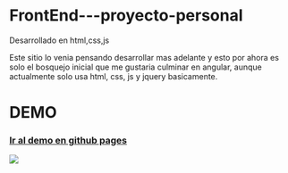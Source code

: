 # FrontEnd---proyecto-personal
Desarrollado en html,css,js 

Este sitio lo venia pensando desarrollar mas adelante y esto por ahora es solo el bosquejo inicial que me gustaria culminar en angular, aunque actualmente solo usa html, css, js y jquery basicamente.

# DEMO

### <a href="https://danivas13.github.io/FrontEnd---proyecto-personal/Siracusa/inicio.html" target="_blank">Ir al demo en github pages</a>

<img src="demo.png" />
